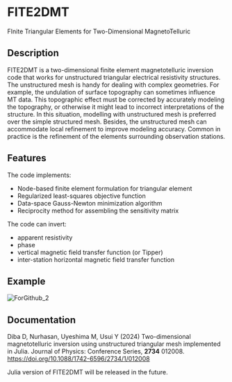 # FITE2DMT
FInite Triangular Elements for Two-Dimensional MagnetoTelluric

## Description
FITE2DMT is a two-dimensional finite element magnetotelluric inversion code that works for unstructured triangular electrical resistivity structures. The unstructured mesh is handy for dealing with complex geometries. For example, the undulation of surface topography can sometimes influence MT data. This topographic effect must be corrected by accurately modeling the topography, or otherwise it might lead to incorrect interpretations of the structure. In this situation, modelling with unstructured mesh is preferred over the simple structured mesh. Besides, the unstructured mesh can accommodate local refinement to improve modeling accuracy. Common in practice is the refinement of the elements surrounding observation stations.

## Features

The code implements:
- Node-based finite element formulation for triangular element
- Regularized least-squares objective function
- Data-space Gauss-Newton minimization algorithm
- Reciprocity method for assembling the sensitivity matrix

The code can invert:
- apparent resistivity
- phase
- vertical magnetic field transfer function (or Tipper)
- inter-station horizontal magnetic field transfer function

## Example

![ForGithub_2](https://user-images.githubusercontent.com/65894100/201507763-0807b98d-54d5-4545-abb7-6a51b1a88332.png)

## Documentation

Diba D, Nurhasan, Uyeshima M, Usui Y (2024) Two-dimensional magnetotelluric inversion using unstructured triangular mesh implemented in Julia. Journal of Physics: Conference Series, **2734** 012008. https://doi.org/10.1088/1742-6596/2734/1/012008

Julia version of FITE2DMT will be released in the future.
